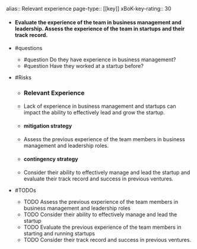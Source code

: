 alias:: Relevant experience
page-type:: [[key]]
xBoK-key-rating:: 30
- #### Evaluate the experience of the team in business management and leadership. Assess the experience of the team in startups and their track record.
- #questions
  - #question Do they have experience in business management?
  - #question Have they worked at a startup before?
- #Risks

  - ### Relevant Experience
  - Lack of experience in business management and startups can impact the ability to effectively lead and grow the startup.
  - #### mitigation strategy
  - Assess the previous experience of the team members in business management and leadership roles.
  - #### contingency strategy
  - Consider their ability to effectively manage and lead the startup and evaluate their track record and success in previous ventures.
- #TODOs
  - TODO Assess the previous experience of the team members in business management and leadership roles
  - TODO  Consider their ability to effectively manage and lead the startup
  - TODO Evaluate the previous experience of the team members in starting and running startups
  - TODO  Consider their track record and success in previous ventures.


